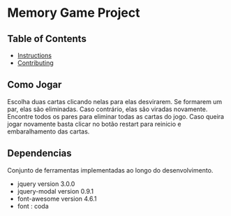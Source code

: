 # Memory Game Project

## Table of Contents

* [Instructions](#instructions)
* [Contributing](#contributing)

## Como Jogar

Escolha duas cartas clicando nelas para elas desvirarem.
Se formarem um par, elas são eliminadas. Caso contrário, elas são viradas novamente.
Encontre todos os pares para eliminar todas as cartas do jogo.
Caso queira jogar novamente basta clicar no botão restart para reinicio e embaralhamento das cartas.

## Dependencias 

Conjunto de ferramentas implementadas ao longo do desenvolvimento.

 * jquery version 3.0.0
 * jquery-modal version 0.9.1
 * font-awesome version 4.6.1
 * font : coda
 